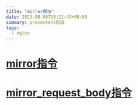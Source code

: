 ```yaml
---
title: "mirror模块"
date: 2023-08-06T15:21:43+08:00
summary: precontent阶段
tags:
  - nginx
---
```


# [mirror指令](https://nginx.org/en/docs/http/ngx_http_mirror_module.html#mirror)

# [mirror_request_body指令](https://nginx.org/en/docs/http/ngx_http_mirror_module.html#mirror_request_body)

